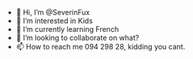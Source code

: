 - 👋 Hi, I’m @SeverinFux
- 👀 I’m interested in Kids
- 🌱 I’m currently learning French
- 💞️ I’m looking to collaborate on what?
- 📫 How to reach me 094 298 28, kidding you cant.

<!---
SeverinFux/SeverinFux is a ✨ special ✨ repository because its `README.md` (this file) appears on your GitHub profile.
You can click the Preview link to take a look at your changes.
--->

